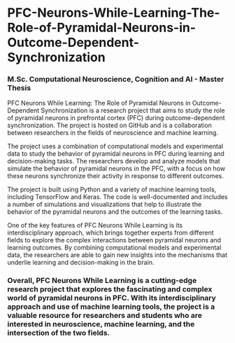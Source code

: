 # PFC-Neurons-While-Learning-The-Role-of-Pyramidal-Neurons-in-Outcome-Dependent-Synchronization
### M.Sc. Computational Neuroscience, Cognition and AI - Master Thesis

PFC Neurons While Learning: The Role of Pyramidal Neurons in Outcome-Dependent Synchronization is a research project that aims to study the role of pyramidal neurons in prefrontal cortex (PFC) during outcome-dependent synchronization. The project is hosted on GitHub and is a collaboration between researchers in the fields of neuroscience and machine learning.

The project uses a combination of computational models and experimental data to study the behavior of pyramidal neurons in PFC during learning and decision-making tasks. The researchers develop and analyze models that simulate the behavior of pyramidal neurons in the PFC, with a focus on how these neurons synchronize their activity in response to different outcomes.

The project is built using Python and a variety of machine learning tools, including TensorFlow and Keras. The code is well-documented and includes a number of simulations and visualizations that help to illustrate the behavior of the pyramidal neurons and the outcomes of the learning tasks.

One of the key features of PFC Neurons While Learning is its interdisciplinary approach, which brings together experts from different fields to explore the complex interactions between pyramidal neurons and learning outcomes. By combining computational models and experimental data, the researchers are able to gain new insights into the mechanisms that underlie learning and decision-making in the brain.

### Overall, PFC Neurons While Learning is a cutting-edge research project that explores the fascinating and complex world of pyramidal neurons in PFC. With its interdisciplinary approach and use of machine learning tools, the project is a valuable resource for researchers and students who are interested in neuroscience, machine learning, and the intersection of the two fields.
